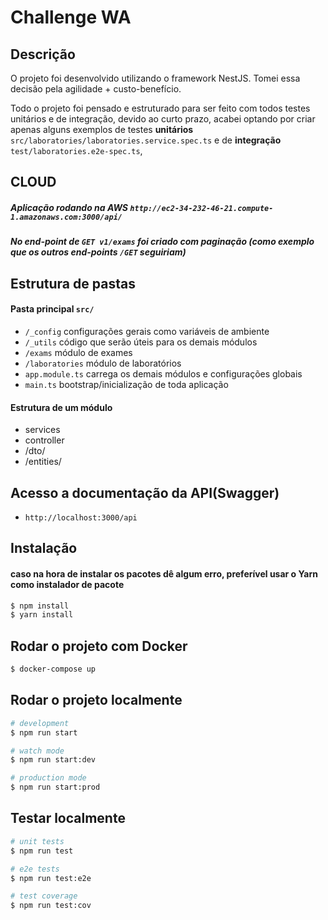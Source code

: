 # Challenge WA

## Descrição

O projeto foi desenvolvido utilizando o framework NestJS. Tomei essa decisão pela agilidade + custo-benefício.

Todo o projeto foi pensado e estruturado para ser feito com todos testes unitários e de integração, devido ao curto prazo, acabei optando por criar apenas alguns exemplos de testes **unitários** ```src/laboratories/laboratories.service.spec.ts``` e de **integração** ```test/laboratories.e2e-spec.ts```,

## CLOUD
##### Aplicação rodando na AWS ```http://ec2-34-232-46-21.compute-1.amazonaws.com:3000/api/```

##### No end-point de ```GET v1/exams``` foi criado com paginação (como exemplo que os outros end-points ```/GET``` seguiriam)

## Estrutura de pastas

#### Pasta principal ```src/```
  - ``` /_config ```       configurações gerais como variáveis de ambiente
  - ``` /_utils ```        código que serão úteis para os demais módulos
  - ``` /exams ```         módulo de exames
  - ``` /laboratories ```  módulo de laboratórios 
  - ``` app.module.ts ```  carrega os demais módulos e configurações globais
  - ``` main.ts ```        bootstrap/inicialização de toda aplicação

#### Estrutura de um módulo
  - services
  - controller
  - /dto/
  - /entities/

## Acesso a documentação da API(Swagger)
- ``` http://localhost:3000/api ```

## Instalação
#### caso na hora de instalar os pacotes dê algum erro, preferível usar o Yarn como instalador de pacote

```bash
$ npm install
$ yarn install
```

## Rodar o projeto com Docker
```bash
$ docker-compose up
```

## Rodar o projeto localmente

```bash
# development
$ npm run start

# watch mode
$ npm run start:dev

# production mode
$ npm run start:prod
```

## Testar localmente

```bash
# unit tests
$ npm run test

# e2e tests
$ npm run test:e2e

# test coverage
$ npm run test:cov
```
